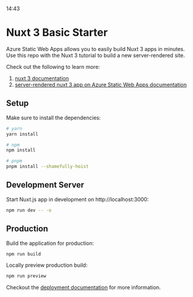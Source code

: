 14:43
# Nuxt 3 Basic Starter
Azure Static Web Apps allows you to easily build Nuxt 3 apps in minutes. Use this repo with the Nuxt 3 tutorial to build a new server-rendered site.

Check out the following to learn more:
1. [nuxt 3 documentation](https://v3.nuxtjs.org)
2. [server-rendered nuxt 3 app on Azure Static Web Apps documentation](https://learn.microsoft.com/en-us/azure/static-web-apps/deploy-nuxtjs)

## Setup

Make sure to install the dependencies:

```bash
# yarn
yarn install

# npm
npm install

# pnpm
pnpm install --shamefully-hoist
```

## Development Server

Start Nuxt.js app in development on http://localhost:3000: 

```bash
npm run dev -- -o 
```

## Production

Build the application for production:

```bash
npm run build
```

Locally preview production build:

```bash
npm run preview
```

Checkout the [deployment documentation](https://nuxt.com/docs/getting-started/deployment#deployment) for more information.
